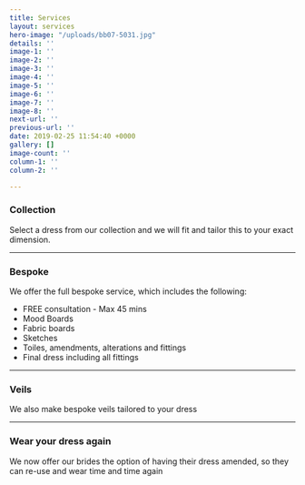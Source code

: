 ```yaml
---
title: Services
layout: services
hero-image: "/uploads/bb07-5031.jpg"
details: ''
image-1: ''
image-2: ''
image-3: ''
image-4: ''
image-5: ''
image-6: ''
image-7: ''
image-8: ''
next-url: ''
previous-url: ''
date: 2019-02-25 11:54:40 +0000
gallery: []
image-count: ''
column-1: ''
column-2: ''

---
```

### Collection

Select a dress from our collection and we will fit and tailor this to your exact dimension.

***

### Bespoke

We offer the full bespoke service, which includes the following:

* FREE consultation - Max 45 mins
* Mood Boards
* Fabric boards
* Sketches
* Toiles, amendments, alterations and fittings
* Final dress including all fittings

***

### Veils

We also make bespoke veils tailored to your dress

***

### Wear your dress again

We now offer our brides the option of having their dress amended, so they can re-use and wear time and time again
